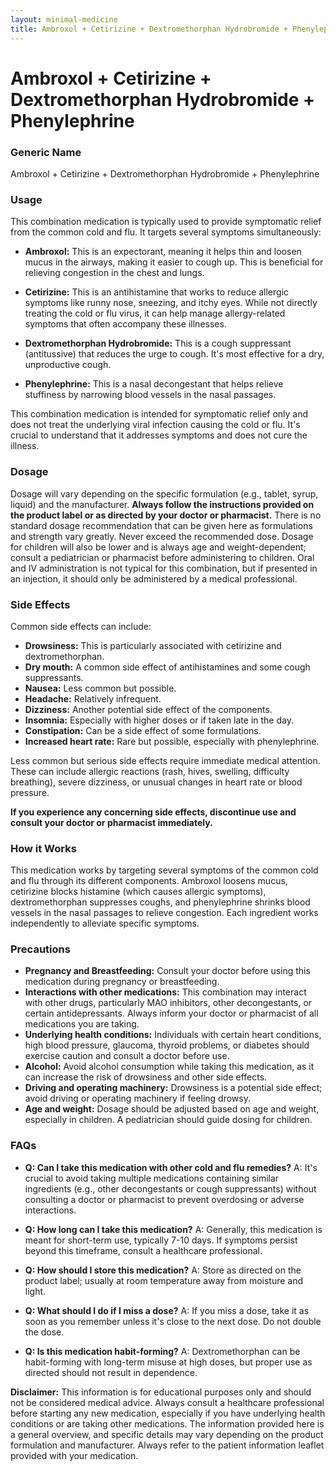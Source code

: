 ```yaml
---
layout: minimal-medicine
title: Ambroxol + Cetirizine + Dextromethorphan Hydrobromide + Phenylephrine
---
```


# Ambroxol + Cetirizine + Dextromethorphan Hydrobromide + Phenylephrine
### Generic Name
Ambroxol + Cetirizine + Dextromethorphan Hydrobromide + Phenylephrine


### Usage

This combination medication is typically used to provide symptomatic relief from the common cold and flu.  It targets several symptoms simultaneously:

* **Ambroxol:** This is an expectorant, meaning it helps thin and loosen mucus in the airways, making it easier to cough up.  This is beneficial for relieving congestion in the chest and lungs.

* **Cetirizine:** This is an antihistamine that works to reduce allergic symptoms like runny nose, sneezing, and itchy eyes.  While not directly treating the cold or flu virus, it can help manage allergy-related symptoms that often accompany these illnesses.

* **Dextromethorphan Hydrobromide:** This is a cough suppressant (antitussive) that reduces the urge to cough. It's most effective for a dry, unproductive cough.

* **Phenylephrine:** This is a nasal decongestant that helps relieve stuffiness by narrowing blood vessels in the nasal passages.


This combination medication is intended for symptomatic relief only and does not treat the underlying viral infection causing the cold or flu.  It's crucial to understand that it addresses symptoms and does not cure the illness.  


### Dosage

Dosage will vary depending on the specific formulation (e.g., tablet, syrup, liquid) and the manufacturer.  **Always follow the instructions provided on the product label or as directed by your doctor or pharmacist.**  There is no standard dosage recommendation that can be given here as formulations and strength vary greatly. Never exceed the recommended dose.  Dosage for children will also be lower and is always age and weight-dependent; consult a pediatrician or pharmacist before administering to children. Oral and IV administration is not typical for this combination, but if presented in an injection, it should only be administered by a medical professional.

### Side Effects

Common side effects can include:

* **Drowsiness:** This is particularly associated with cetirizine and dextromethorphan.
* **Dry mouth:** A common side effect of antihistamines and some cough suppressants.
* **Nausea:**  Less common but possible.
* **Headache:**  Relatively infrequent.
* **Dizziness:**  Another potential side effect of the components.
* **Insomnia:** Especially with higher doses or if taken late in the day.
* **Constipation:** Can be a side effect of some formulations.
* **Increased heart rate:**  Rare but possible, especially with phenylephrine.


Less common but serious side effects require immediate medical attention.  These can include allergic reactions (rash, hives, swelling, difficulty breathing), severe dizziness, or unusual changes in heart rate or blood pressure.


**If you experience any concerning side effects, discontinue use and consult your doctor or pharmacist immediately.**


### How it Works

This medication works by targeting several symptoms of the common cold and flu through its different components.  Ambroxol loosens mucus, cetirizine blocks histamine (which causes allergic symptoms), dextromethorphan suppresses coughs, and phenylephrine shrinks blood vessels in the nasal passages to relieve congestion.  Each ingredient works independently to alleviate specific symptoms.


### Precautions

* **Pregnancy and Breastfeeding:** Consult your doctor before using this medication during pregnancy or breastfeeding.
* **Interactions with other medications:** This combination may interact with other drugs, particularly MAO inhibitors, other decongestants, or certain antidepressants.  Always inform your doctor or pharmacist of all medications you are taking.
* **Underlying health conditions:** Individuals with certain heart conditions, high blood pressure, glaucoma, thyroid problems, or diabetes should exercise caution and consult a doctor before use.
* **Alcohol:** Avoid alcohol consumption while taking this medication, as it can increase the risk of drowsiness and other side effects.
* **Driving and operating machinery:**  Drowsiness is a potential side effect; avoid driving or operating machinery if feeling drowsy.
* **Age and weight:**  Dosage should be adjusted based on age and weight, especially in children.  A pediatrician should guide dosing for children.

### FAQs

* **Q: Can I take this medication with other cold and flu remedies?** A:  It's crucial to avoid taking multiple medications containing similar ingredients (e.g., other decongestants or cough suppressants) without consulting a doctor or pharmacist to prevent overdosing or adverse interactions.

* **Q: How long can I take this medication?** A:  Generally, this medication is meant for short-term use, typically 7-10 days.  If symptoms persist beyond this timeframe, consult a healthcare professional.

* **Q: How should I store this medication?** A: Store as directed on the product label; usually at room temperature away from moisture and light.

* **Q: What should I do if I miss a dose?** A:  If you miss a dose, take it as soon as you remember unless it's close to the next dose.  Do not double the dose.

* **Q: Is this medication habit-forming?** A: Dextromethorphan can be habit-forming with long-term misuse at high doses, but proper use as directed should not result in dependence.


**Disclaimer:** This information is for educational purposes only and should not be considered medical advice. Always consult a healthcare professional before starting any new medication, especially if you have underlying health conditions or are taking other medications.  The information provided here is a general overview, and specific details may vary depending on the product formulation and manufacturer. Always refer to the patient information leaflet provided with your medication.
